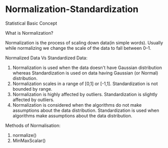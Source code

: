 # Normalization-Standardization
Statistical Basic Concept

What is Normalization?

Normalization is the process of scaling down data(in simple words). Usually while normalizing we change the scale of the data to fall between 0–1.


Normalized Data Vs Standardized Data:

1. Normalization is used when the data doesn't have Gaussian distribution whereas Standardization is used on data having Gaussian (or Normal) distribution.
2. Normalization scales in a range of [0,1] or [-1,1]. Standardization is not bounded by range.
3. Normalization is highly affected by outliers. Standardization is slightly affected by outliers.
4. Normalization is considered when the algorithms do not make assumptions about the data distribution. Standardization is used when algorithms make assumptions about the data distribution.


Methods of Normalisation:
1. normalize()
2. MinMaxScalar()
